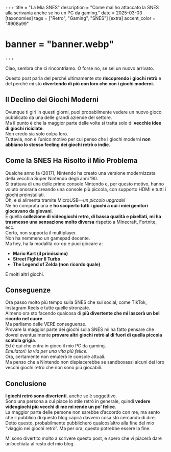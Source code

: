 +++
title = "La Mia SNES"
description = "Come mai ho attaccato la SNES alla scrivania anche se ho un PC da gaming."
date = 2025-03-03
[taxonomies]
tags = ["Retro", "Gaming", "SNES"]
[extra]
accent_color = "#908a99"
# banner = "banner.webp"
+++

Ciao, sembra che ci rincontriamo. O forse no, se sei un nuovo arrivato.

Questo post parla del perché ultimamente sto **riscoprendo i giochi retrò** e del perché mi sto **divertendo di più con loro che con i giochi moderni.**

## Il Declino dei Giochi Moderni

Ovunque ti giri in questi giorni, puoi probabilmente vedere un nuovo gioco pubblicato da una delle grandi aziende del settore.  
Ma il punto è che la maggior parte delle volte si tratta solo di **vecchie idee di giochi riciclate**.  
Non credo sia solo colpa loro.  
Tuttavia, non è l’unico motivo per cui penso che i giochi moderni **non abbiano lo stesso feeling dei giochi retrò o indie**.

## Come la SNES Ha Risolto il Mio Problema

Qualche anno fa (2017), Nintendo ha creato una versione modernizzata della vecchia Super Nintendo degli anni ’90.  
Si trattava di una delle prime console Nintendo e, per questo motivo, hanno voluto onorarla creando una console più piccola, con supporto HDMI e tutti i giochi preinstallati.  
Oh, e si alimenta tramite MicroUSB—*un piccolo upgrade!*  
Ne ho comprata una e **ho scoperto tutti i giochi a cui i miei genitori giocavano da giovani**.  
E quella **collezione di videogiochi retrò, di bassa qualità e pixellati, mi ha trasmesso una sensazione molto diversa** rispetto a Minecraft, Fortnite, ecc.  
Certo, non supporta il multiplayer.  
Non ha nemmeno un gamepad decente.  
Ma hey, ha la modalità co-op e puoi giocare a:  

- **Mario Kart (il primissimo)**  
- **Street Fighter II Turbo**  
- **The Legend of Zelda (non ricordo quale)**  

E molti altri giochi.

## Conseguenze

Ora passo molto più tempo sulla SNES che sui social, come TikTok, Instagram Reels e tutte quelle stronzate.  
Almeno ora sto facendo qualcosa di **più divertente che mi lascerà un bel ricordo nel cuore**.  
Ma parliamo delle VERE conseguenze.  
Provare la maggior parte dei giochi sulla SNES mi ha fatto pensare che dovrei eventualmente **provare altri giochi retrò al di fuori di quella piccola scatola grigia**.  
Ed è qui che entra in gioco il mio PC da gaming.  
*Emulatori: la via per una vita più felice.*  
Ora, certamente non emulerò le console attuali.  
Ma penso che a Nintendo non dispiacerebbe se sandboxassi alcuni dei loro vecchi giochi retrò che non sono più giocabili.

## Conclusione

**I giochi retrò sono divertenti**, anche se è soggettivo.  
Sono una persona a cui piace lo stile retrò in generale, quindi **vedere videogiochi più vecchi di me mi rende un po’ felice**.  
La maggior parte delle persone non sarebbe d’accordo con me, ma sento che il pubblico di questo blog capirà davvero cosa sto cercando di dire.  
Detto questo, probabilmente pubblicherò qualcos’altro alla fine del mio “viaggio nei giochi retrò”.
Ma per ora, questo potrebbe essere la fine.  

Mi sono divertito molto a scrivere questo post, e spero che vi piacerà dare un’occhiata al resto del mio blog.